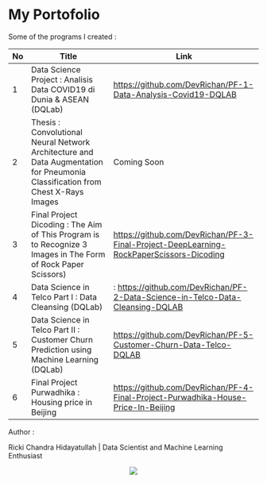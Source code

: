 # My Portofolio


Some of the programs I created :

No |  Title  | Link |
------|--------|---------------|
1|Data Science Project : Analisis Data COVID19 di Dunia & ASEAN (DQLab)     |  https://github.com/DevRichan/PF-1-Data-Analysis-Covid19-DQLAB  |
2|Thesis : Convolutional Neural Network Architecture and Data Augmentation for Pneumonia Classification from Chest X-Rays Images|Coming Soon|
3|Final Project Dicoding : The Aim of This Program is to Recognize 3 Images in The Form of Rock Paper Scissors) |https://github.com/DevRichan/PF-3-Final-Project-DeepLearning-RockPaperScissors-Dicoding|
4|Data Science in Telco Part I : Data Cleansing (DQLab)   |  :  https://github.com/DevRichan/PF-2-Data-Science-in-Telco-Data-Cleansing-DQLAB |
5|Data Science in Telco Part II : Customer Churn Prediction using Machine Learning (DQLab)|https://github.com/DevRichan/PF-5-Customer-Churn-Data-Telco-DQLAB|
6|Final Project Purwadhika : Housing price in Beijing |  https://github.com/DevRichan/PF-4-Final-Project-Purwadhika-House-Price-In-Beijing |


Author : 

Ricki Chandra Hidayatullah | Data Scientist and Machine Learning Enthusiast

<center><img src="https://user-images.githubusercontent.com/53082147/101026382-6975b900-35a9-11eb-8348-808f386f2801.jpeg"></center>

